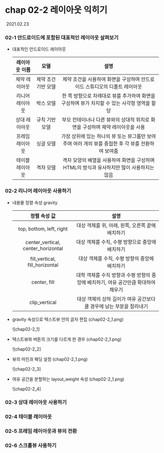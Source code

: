 # chap 02-2 레이아웃 익히기

​																																																												2021.02.23



### 02-1 안드로이드에 포함된 대표적인 레이아웃 살펴보기

* 대표적인 안드로이드 레이아웃

  |  레이아웃 이름  |        모델         |                             설명                             |
  | :-------------: | :-----------------: | :----------------------------------------------------------: |
  |  제약 레이아웃  | 제약 조건 기반 모델 | 제약 조건을 사용하여 화면을 구성하며 안드로이드 스튜디오의 디폴트 레이아웃 |
  | 리니어 레이아웃 |      박스 모델      | 한 쪽 방향으로 차례대로 뷰를 추가하여 화면을 구성하며 뷰가 차지할 수 있는 사각형 영역을 할당 |
  |  상대 레이아웃  |   규칙 기반 모델    | 부모 컨테이너나 다른 뷰와의 상대적 위치로 화면을 구성하며 제약 레이아웃을 사용 |
  | 프레임 레이아웃 |      싱글 모델      | 가장 상위에 있는 하나의 뷰 또는 뷰그룹만 보여주며 여러 개의 뷰를 중첩한 후 각 뷰를 전환하여 보여줌 |
  | 테이블 레이아웃 |      격자 모델      | 격자 모양의 배열을 사용하여 화면을 구성하며 HTML의 방식과 유사하지만 많이 사용하지는 않음 |

  

### 02-2 리니어 레이아웃 사용하기

* 내용물 정렬 속성 gravity

  |            정렬 속성 값            |                             설명                             |
  | :--------------------------------: | :----------------------------------------------------------: |
  |      top, bottom, left, right      |       대상 객체를 위, 아래, 왼쪽, 오른쪽 끝에 배치하기       |
  | center_vertical, center_horizontal |       대상 객체를 수직, 수평 방향으로 중앙에 배치하기        |
  |   fill_vertical, fill_horizontal   |        대상 객체를 수직, 수평 방향의 중앙에 배치하기         |
  |            center, fill            | 대학 객체를 수직 방향과 수평 방향의 중앙에 배치하기, 여유 공간만큼 확대하여 채우기 |
  |           clip_vertical            | 대상 객체의 상하 길이가 여유 공간보다 클 경우에 남는 부분을 잘라내기 |

* gravity 속성으로 텍스트뷰 안의 글자 편집 (chap02-2_1.png)

  ![chap02-2_1]

* 텍스트뷰와 버튼의 크기를 다르게 한 경우 (chap02-2_1.png)

  ![chap02-2_2]

* 뷰의 마진과 패딩 설정 (chap02-2_1.png)

  ![chap02-2_3]

* 여유 공간을 분할하는 layout_weight 속성 (chap02-2_1.png)

  ![chap02-2_4]

  

### 02-3 상대 레이아웃 사용하기

### 02-4 테이블 레이아웃

### 02-5 프레임 레이아웃과 뷰의 전환

### 02-6 스크롤뷰 사용하기

